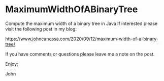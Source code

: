 # MaximumWidthOfABinaryTree
Compute the maximum width of a binary tree in Java
If interested please visit the following post in my blog:

https://www.johncanessa.com/2020/09/12/maximum-width-of-a-binary-tree/

If you have comments or questions please leave me a note on the post.

Enjoy;

John
